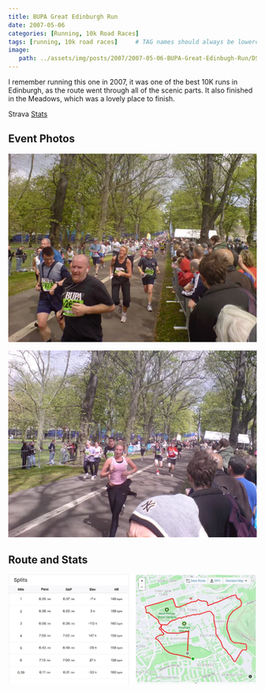 ```yaml
---
title: BUPA Great Edinburgh Run
date: 2007-05-06
categories: [Running, 10k Road Races]
tags: [running, 10k road races]     # TAG names should always be lowercase
image:
   path: ../assets/img/posts/2007/2007-05-06-BUPA-Great-Edinbugh-Run/DSC00406.webp
---
```


I remember running this one in 2007, it was one of the best 10K runs in Edinburgh, as the route went through all of the scenic parts. It also finished in the Meadows, which was a lovely place to finish.

Strava [Stats](https://www.strava.com/activities/321111505/overview)

## Event Photos

![BUPA Great North RUn 2007](../assets/img/posts/2007/2007-05-06-BUPA-Great-Edinbugh-Run/DSC00407.webp)

![BUPA Great North RUn 2007](../assets/img/posts/2007/2007-05-06-BUPA-Great-Edinbugh-Run/DSC00410.webp)

## Route and Stats

![Route and Stats](../assets/img/posts/2007/2007-05-06-BUPA-Great-Edinbugh-Run/BUPA_Great_North_Run.webp)
